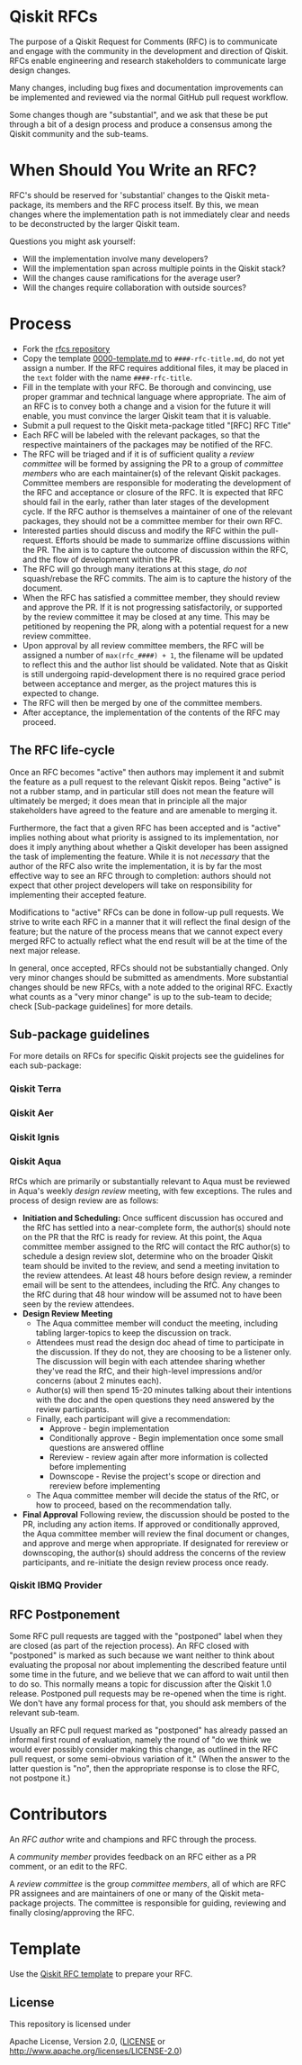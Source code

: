 # Qiskit RFCs
The purpose of a Qiskit Request for Comments (RFC) is to communicate and engage
with the community in the development and direction of Qiskit. RFCs enable
engineering and research stakeholders to communicate large design changes.

Many changes, including bug fixes and documentation improvements can be
implemented and reviewed via the normal GitHub pull request workflow.

Some changes though are "substantial", and we ask that these be put through a
bit of a design process and produce a consensus among the Qiskit community and
the sub-teams.

# When Should You Write an RFC?
RFC's should be reserved for 'substantial' changes to the Qiskit meta-package,
its members and the RFC process itself. By this, we mean changes
where the implementation path is not immediately clear and needs to be
deconstructed by the larger Qiskit team.

Questions you might ask yourself:
- Will the implementation involve many developers?
- Will the implementation span across multiple points in the Qiskit stack?
- Will the changes cause ramifications for the average user?
- Will the changes require collaboration with outside sources?

# Process
- Fork the [rfcs repository](https://github.com/Qiskit/rfcs)
- Copy the template [0000-template.md](0000-template.md) to
`####-rfc-title.md`, do not yet assign a number. If the RFC requires additional
files, it may be placed in the `text` folder with the name `####-rfc-title`.
- Fill in the template with your RFC. Be thorough and convincing, use proper
grammar and technical language where appropriate. The aim of an RFC is to
convey both a change and a vision for the future it will enable, you must
convince the larger Qiskit team that it is valuable.
- Submit a pull request to the Qiskit meta-package titled "[RFC] RFC Title"
- Each RFC will be labeled with the relevant packages, so that the respective
maintainers of the packages may be notified of the RFC.
- The RFC will be triaged and if it is of sufficient quality a
*review committee* will be formed by assigning the PR to a group of
*committee members* who are each maintainer(s) of the relevant Qiskit packages.
Committee members are responsible for moderating the development of the RFC and
acceptance or closure of the RFC. It is expected that RFC should fail in the
early, rather than later stages of the development cycle. If the RFC author is
themselves a maintainer of one of the relevant packages, they should not be a
committee member for their own RFC.
- Interested parties should discuss and modify the RFC within the pull-request.
Efforts should be made to summarize offline discussions within the PR. The aim
is to capture the outcome of discussion within the RFC, and the flow of
development within the PR.
- The RFC will go through many iterations at this stage, *do not* squash/rebase
the RFC commits. The aim is to capture the history of the document.
- When the RFC has satisfied a committee member, they should review and approve
the PR. If it is not progressing satisfactorily, or supported by the review
committee it may be closed at any time. This may be petitioned by reopening the
PR, along with a potential request for a new review committee.
- Upon approval by all review committee members, the RFC will be assigned a
number of `max(rfc_####) + 1`, the filename will be updated to reflect this and
the author list should be validated. Note that as Qiskit is still undergoing
rapid-development there is no required grace period between acceptance and
merger, as the project matures this is expected to change.
- The RFC will then be merged by one of the committee members.
- After acceptance, the implementation of the contents of the RFC may proceed.

## The RFC life-cycle

Once an RFC becomes "active" then authors may implement it and submit the
feature as a pull request to the relevant Qiskit repos. Being "active" is not
a rubber stamp, and in particular still does not mean the feature will
ultimately be merged; it does mean that in principle all the major stakeholders
have agreed to the feature and are amenable to merging it.

Furthermore, the fact that a given RFC has been accepted and is "active"
implies nothing about what priority is assigned to its implementation, nor does
it imply anything about whether a Qiskit developer has been assigned the task of
implementing the feature. While it is not *necessary* that the author of the
RFC also write the implementation, it is by far the most effective way to see
an RFC through to completion: authors should not expect that other project
developers will take on responsibility for implementing their accepted feature.

Modifications to "active" RFCs can be done in follow-up pull requests. We
strive to write each RFC in a manner that it will reflect the final design of
the feature; but the nature of the process means that we cannot expect every
merged RFC to actually reflect what the end result will be at the time of the
next major release.

In general, once accepted, RFCs should not be substantially changed. Only very
minor changes should be submitted as amendments. More substantial changes
should be new RFCs, with a note added to the original RFC. Exactly what counts
as a "very minor change" is up to the sub-team to decide; check
[Sub-package guidelines] for more details.

## Sub-package guidelines
For more details on RFCs for specific Qiskit projects see the guidelines for
each sub-package:

### Qiskit Terra

### Qiskit Aer

### Qiskit Ignis

### Qiskit Aqua

RfCs which are primarily or substantially relevant to Aqua must be reviewed in Aqua's weekly _design review_ meeting, with few exceptions. The rules and process of design review are as follows:
* **Initiation and Scheduling:** Once sufficent discussion has occured and the RfC has settled into a near-complete form, the author(s) should note on the PR that the RfC is ready for review. At this point, the Aqua committee member assigned to the RfC will contact the RfC author(s) to schedule a design review slot, determine who on the broader Qiskit team should be invited to the review, and send a meeting invitation to the review attendees. At least 48 hours before design review, a reminder email will be sent to the attendees, including the RfC. Any changes to the RfC during that 48 hour window will be assumed not to have been seen by the review attendees.
* **Design Review Meeting**
    * The Aqua committee member will conduct the meeting, including tabling larger-topics to keep the discussion on track.
    * Attendees must read the design doc ahead of time to participate in the discussion. If they do not, they are choosing to be a listener only. The discussion will begin with each attendee sharing whether they've read the RfC, and their high-level impressions and/or concerns (about 2 minutes each).
    * Author(s) will then spend 15-20 minutes talking about their intentions with the doc and the open questions they need answered by the review participants.
    * Finally, each participant will give a recommendation:
        * Approve - begin implementation
        * Conditionally approve - Begin implementation once some small questions are answered offline
        * Rereview - review again after more information is collected before implementing
        * Downscope - Revise the project's scope or direction and rereview before implementing
    * The Aqua committee member will decide the status of the RfC, or how to proceed, based on the recommendation tally.
* **Final Approval** Following review, the discussion should be posted to the PR, including any action items. If approved or conditionally approved, the Aqua committee member will review the final document or changes, and approve and merge when appropriate. If designated for rereview or downscoping, the author(s) should address the concerns of the review participants, and re-initiate the design review process once ready.

### Qiskit IBMQ Provider

## RFC Postponement

Some RFC pull requests are tagged with the "postponed" label when they are
closed (as part of the rejection process). An RFC closed with "postponed" is
marked as such because we want neither to think about evaluating the proposal
nor about implementing the described feature until some time in the future, and
we believe that we can afford to wait until then to do so. This normally means
a topic for discussion after the Qiskit 1.0 release. Postponed pull
requests may be re-opened when the time is right. We don't have any formal
process for that, you should ask members of the relevant sub-team.

Usually an RFC pull request marked as "postponed" has already passed an
informal first round of evaluation, namely the round of "do we think we would
ever possibly consider making this change, as outlined in the RFC pull request,
or some semi-obvious variation of it." (When the answer to the latter question
is "no", then the appropriate response is to close the RFC, not postpone it.)

# Contributors
An *RFC author* write and champions and RFC through the process.

A *community member* provides feedback on an RFC either as a PR comment, or an
edit to the RFC.

A *review committee* is the group *committee members*, all of which are RFC PR
assignees and are maintainers of one or many of the Qiskit meta-package
projects. The committee is responsible for guiding, reviewing and finally
closing/approving the RFC.

# Template
Use the [Qiskit RFC template](0000-template.md) to prepare your RFC.

## License
[License]: #license

This repository is licensed under

 Apache License, Version 2.0, ([LICENSE](LICENSE) or http://www.apache.org/licenses/LICENSE-2.0)
